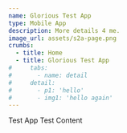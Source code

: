 ```yaml
---
name: Glorious Test App
type: Mobile App
description: More details 4 me.
image_url: assets/s2a-page.png
crumbs:
  - title: Home
  - title: Glorious Test App
#     tabs:
#       - name: detail
#     detail:
#       - p1: 'hello'
#       - img1: 'hello again'
---
```


Test App Test Content
